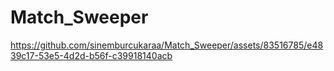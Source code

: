 # Match_Sweeper
https://github.com/sinemburcukaraa/Match_Sweeper/assets/83516785/e4839c17-53e5-4d2d-b56f-c39918140acb
